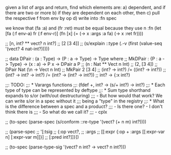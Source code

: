 given a list of args and return, find which elements are:
 a) dependent, and if there are two or more
 b) if they are dependent on each other, then
 c) pull the respective f from env by op
 d) write into :fn spec

we know that (fa :a) and (fr :ret) must be equal because they use n
:fn (let [fa (:f env-a)
          fr (:f env-r)]
      (fn [x] (= (-> x :args :a fa)
                 (-> x :ret fr))))


;; [n, int? ** vect? n int?]
;; [2 [3 4]]
;; (s/explain ::type (.-v (first (value-seq '(vect? 4 nat-int?)))))

;; data DPair : (a : Type) -> (P : a -> Type) -> Type where
;;     MkDPair : {P : a -> Type} -> (x : a) -> P x -> DPair a P
;; (n : Nat ** Vect n Int)
;; (2, [3 4])
;; DPair Nat (\n -> Vect n Int)
;; MkPair 2 [3 4]
;; (int? -> int?) /= ((int? -> int?))
;; (int? -> int? -> int?) /= (int? -> (int? -> int?))
;; int? -> {:x int?}

;;: TODO:
;;: * Varargs functions
;;:   (fdef +, int? -> (s/+ int?) -> int?)
;;: * Each type of type can be represented by deftype
;;: * Sum type shorthand expands to s/or (with/out destructuring)
;;;   - But how would that work? We can write s/or in a spec without it
;;;     being a "type" in the registry
;;: * What is the difference between a spec and a product?
;;;   - Is there one? - I don't think there is
;;;   - So what do we call it?
;;;   - cplx

;; (to-spec (parse-spec (s/conform ::re-type '(vect? (+ n m) int?))))

;; (parse-spec
;;  '[:tsig
;;    {:op vect?,
;;     :args
;;     [[:expr {:op + :args [[:expr-var n] [:expr-var m]]}]
;;      [:pred int?]]}])

;; (to-spec (parse-type-sig '(vect? n int? -> vect? n int?)))
